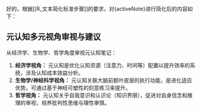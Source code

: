 好的，根据[[R_文本简化标准步骤]]的要求，对{activeNote}进行简化后的内容如下：

## 元认知多元视角审视与建议

从经济学、生物学、哲学角度审视元认知笔记：

1. **经济学视角：** 元认知是优化认知资源（注意力、时间等）配置以提升效率的系统，涉及认知成本效益分析。
2. **生物学/神经科学视角：** 元认知关联大脑前额叶皮层的执行功能，是进化适应优势。可通过基于神经可塑性的刻意练习来提升。
3. **哲学视角：** 元认知关乎自我意识和认识论（知识界限），促进对自身信念和推理的审视，培养批判性思维与理性审慎。
